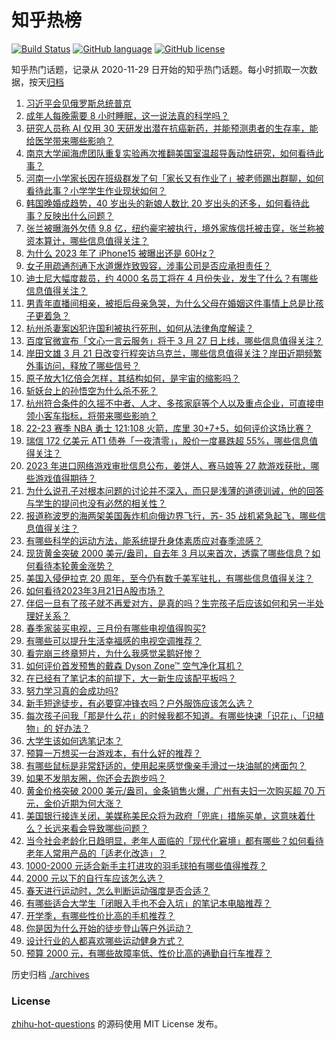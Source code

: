 # 知乎热榜
[![Build Status](https://github.com/ToWeLong/zhihu-hot-questions/workflows/CI/badge.svg)](https://github.com/ToWeLong/zhihu-hot-questions/actions)
[![GitHub language](https://img.shields.io/badge/language-golang-orange.svg)](https://golang.org/)
[![GitHub license](https://img.shields.io/github/license/ToWeLong/zhihu-hot-questions)](https://github.com/ToWeLong/zhihu-hot-questions/blob/main/LICENSE)

知乎热门话题，记录从 2020-11-29 日开始的知乎热门话题。每小时抓取一次数据，按天[归档](./archives)

<!-- BEGIN -->

1. [习近平会见俄罗斯总统普京](https://www.zhihu.com/question/615645109)
1. [成年人每晚需要 8 小时睡眠，这一说法真的科学吗？](https://www.zhihu.com/question/339114245)
1. [研究人员称 AI 仅用 30 天研发出潜在抗癌新药，并能预测患者的生存率，能给医学带来哪些影响？](https://www.zhihu.com/question/590847000)
1. [南京大学闻海虎团队重复实验再次推翻美国室温超导轰动性研究，如何看待此事？](https://www.zhihu.com/question/590708129)
1. [河南一小学家长因在班级群发了句「家长又有作业了」被老师踢出群聊，如何看待此事？小学学生作业现状如何？](https://www.zhihu.com/question/590724110)
1. [韩国晚婚成趋势，40 岁出头的新娘人数比 20 岁出头的还多，如何看待此事？反映出什么问题？](https://www.zhihu.com/question/590720916)
1. [张兰被曝海外欠债 9.8 亿，纽约豪宅被执行，境外家族信托被击穿，张兰称被资本算计，哪些信息值得关注？](https://www.zhihu.com/question/590715335)
1. [为什么 2023 年了 iPhone15 被曝出还是 60Hz？](https://www.zhihu.com/question/588042231)
1. [女子用疏通剂通下水道爆炸致毁容，涉事公司是否应承担责任？](https://www.zhihu.com/question/590240899)
1. [迪士尼大幅度裁员，约 4000 名员工将在 4 月份失业，发生了什么？有哪些信息值得关注？](https://www.zhihu.com/question/590716046)
1. [男青年直播间相亲，被拒后母亲急哭，为什么父母在婚姻这件事情上总是比孩子更着急？](https://www.zhihu.com/question/590753933)
1. [杭州杀妻案凶犯许国利被执行死刑，如何从法律角度解读？](https://www.zhihu.com/question/590933505)
1. [百度官微宣布「文心一言云服务」将于 3 月 27 日上线，哪些信息值得关注？](https://www.zhihu.com/question/590746273)
1. [岸田文雄 3 月 21 日改变行程突访乌克兰，哪些信息值得关注？岸田近期频繁外事访问，释放了哪些信号？](https://www.zhihu.com/question/590937259)
1. [原子放大1亿倍会怎样，其结构如何，是宇宙的缩影吗？](https://www.zhihu.com/question/587648959)
1. [斩妖台上的孙悟空为什么杀不死？](https://www.zhihu.com/question/589870994)
1. [杭州符合条件的久摇不中者、人才、多孩家庭等个人以及重点企业，可直接申领小客车指标，将带来哪些影响？](https://www.zhihu.com/question/590856876)
1. [22-23 赛季 NBA 勇士 121:108 火箭，库里 30+7+5，如何评价这场比赛？](https://www.zhihu.com/question/590913033)
1. [瑞信 172 亿美元 AT1 债券「一夜清零」，股价一度暴跌超 55%，哪些信息值得关注？](https://www.zhihu.com/question/590921444)
1. [2023 年进口网络游戏审批信息公布，姜饼人、赛马娘等 27 款游戏获批，哪些游戏值得期待？](https://www.zhihu.com/question/590811872)
1. [为什么说孔子对根本问题的讨论并不深入，而只是浅薄的道德训诫，他的回答与学生的提问也没有必然的相关性？](https://www.zhihu.com/question/586395731)
1. [报道称波罗的海两架美国轰炸机向俄边界飞行，苏- 35 战机紧急起飞，哪些信息值得关注？](https://www.zhihu.com/question/590929384)
1. [有哪些科学的运动方法，能系统提升身体素质应对春季流感？](https://www.zhihu.com/question/590849873)
1. [现货黄金突破 2000 美元/盎司，自去年 3 月以来首次，透露了哪些信息？如何看待本轮黄金涨势？](https://www.zhihu.com/question/590768606)
1. [美国入侵伊拉克 20 周年，至今仍有数千美军驻扎，有哪些信息值得关注？](https://www.zhihu.com/question/590730724)
1. [如何看待2023年3月21日A股市场？](https://www.zhihu.com/question/590841625)
1. [伴侣一旦有了孩子就不再爱对方，是真的吗？生完孩子后应该如何和另一半处理好关系？](https://www.zhihu.com/question/354450244)
1. [春季家装买电视，三月份有哪些电视值得购买?](https://www.zhihu.com/question/590858077)
1. [有哪些可以提升生活幸福感的电视空调推荐？](https://www.zhihu.com/question/590882073)
1. [看完崩三终章短片，为什么我感觉呆鹅好惨？](https://www.zhihu.com/question/587336759)
1. [如何评价首发预售的戴森 Dyson Zone™ 空气净化耳机？](https://www.zhihu.com/question/590743372)
1. [在已经有了笔记本的前提下，大一新生应该配平板吗？](https://www.zhihu.com/question/588670281)
1. [努力学习真的会成功吗?](https://www.zhihu.com/question/590607080)
1. [新手短途徒步，有必要穿冲锋衣吗？户外服饰应该怎么选？](https://www.zhihu.com/question/587327842)
1. [每次孩子问我「那是什么花」的时候我都不知道。有哪些快速「识花」、「识植物」的 好办法？](https://www.zhihu.com/question/589885904)
1. [大学生该如何选笔记本？](https://www.zhihu.com/question/587807311)
1. [预算一万想买一台游戏本，有什么好的推荐？](https://www.zhihu.com/question/587481546)
1. [有哪些鼠标是非常舒适的，使用起来感觉像亲手滑过一块油腻的烤面包？](https://www.zhihu.com/question/589566211)
1. [如果不发朋友圈，你还会去跑步吗？](https://www.zhihu.com/question/588631200)
1. [黄金价格突破 2000 美元/盎司，金条销售火爆，广州有夫妇一次购买超 70 万元，金价近期为何大涨？](https://www.zhihu.com/question/590927079)
1. [美国银行接连关闭，美媒称美民众将为政府「兜底」措施买单，这意味着什么？长远来看会导致哪些问题？](https://www.zhihu.com/question/590718626)
1. [当今社会老龄化日趋明显，老年人面临的「现代化窘境」都有哪些？如何看待老年人常用产品的「适老化改造」？](https://www.zhihu.com/question/590792711)
1. [1000-2000 元适合新手主打进攻的羽毛球拍有哪些值得推荐？](https://www.zhihu.com/question/590098174)
1. [2000 元以下的自行车应该怎么选？](https://www.zhihu.com/question/589467212)
1. [春天进行运动时，怎么判断运动强度是否合适？](https://www.zhihu.com/question/589388223)
1. [有哪些适合大学生「闭眼入手也不会入坑」的笔记本电脑推荐？](https://www.zhihu.com/question/587608677)
1. [开学季，有哪些性价比高的手机推荐？](https://www.zhihu.com/question/588267794)
1. [你是因为什么开始的徒步登山等户外运动？](https://www.zhihu.com/question/585259975)
1. [设计行业的人都喜欢哪些运动健身方式？](https://www.zhihu.com/question/585557429)
1. [预算 2000 元，有哪些故障率低、性价比高的通勤自行车推荐？](https://www.zhihu.com/question/586272741)

<!-- END -->

历史归档 [./archives](./archives)


### License
[zhihu-hot-questions](https://github.com/towelong/zhihu-hot-questions) 的源码使用 MIT License 发布。